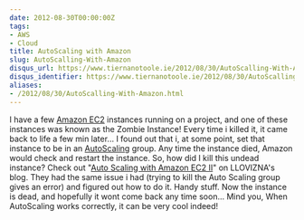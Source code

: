 ```yaml
---
date: 2012-08-30T00:00:00Z
tags:
- AWS
- Cloud
title: AutoScaling with Amazon
slug: AutoScalling-With-Amazon
disqus_url: https://www.tiernanotoole.ie/2012/08/30/AutoScalling-With-Amazon.html
disqus_identifier: https://www.tiernanotoole.ie/2012/08/30/AutoScalling-With-Amazon.html
aliases:
- /2012/08/30/AutoScalling-With-Amazon.html
---
```

 I have a few [Amazon EC2][1] instances running on a project, and one of these instances was known as the Zombie Instance! Every time i killed it, it came back to life a few min later... I found out that i, at some point, set that instance to be in an [AutoScaling][2] group. Any time the instance died, Amazon would check and restart the instance. So, how did I kill this undead instance? Check out "[Auto Scaling with Amazon EC2 II][3]" on LLOVIZNA's blog. They had the same issue i had (trying to kill the Auto Scaling group gives an error) and figured out how to do it. Handy stuff. Now the instance is dead, and hopefully it wont come back any time soon... Mind you, When AutoScaling works correctly, it can be very cool indeed!


[1]: http://aws.amazon.com/ec2/
[2]: http://aws.amazon.com/autoscaling/
[3]: http://kkpradeeban.blogspot.ie/2011/02/auto-scaling-with-amazon-ec2-ii.html